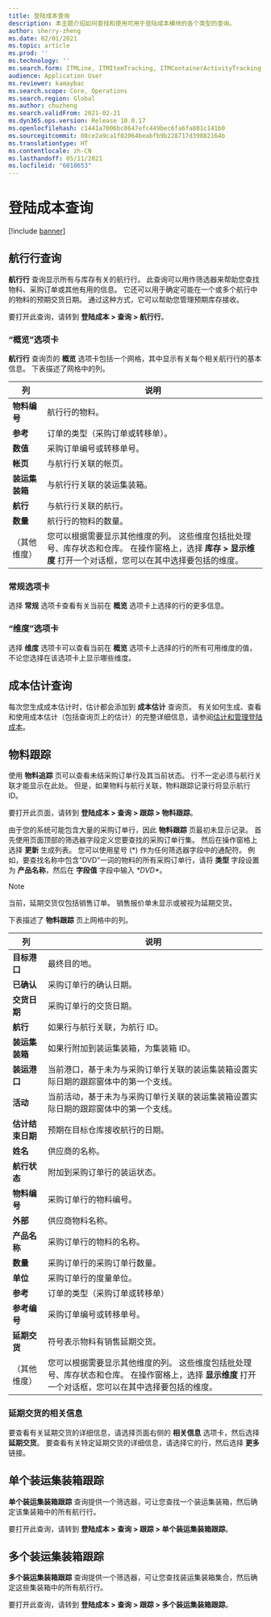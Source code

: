 ```yaml
---
title: 登陆成本查询
description: 本主题介绍如何查找和使用可用于登陆成本模块的各个类型的查询。
author: sherry-zheng
ms.date: 02/01/2021
ms.topic: article
ms.prod: ''
ms.technology: ''
ms.search.form: ITMLine, ITMItemTracking, ITMContainerActivityTracking, ITMContainerTracking
audience: Application User
ms.reviewer: kamaybac
ms.search.scope: Core, Operations
ms.search.region: Global
ms.author: chuzheng
ms.search.validFrom: 2021-02-21
ms.dyn365.ops.version: Release 10.0.17
ms.openlocfilehash: c1441a7006bc8647efc449bec6fa6fa801c141b0
ms.sourcegitcommit: 08ce2a9ca1f02064beabfb9b228717d39882164b
ms.translationtype: HT
ms.contentlocale: zh-CN
ms.lasthandoff: 05/11/2021
ms.locfileid: "6018653"
---
```

# <a name="landed-cost-inquiries"></a>登陆成本查询

[!include [banner](../../includes/banner.md)]

## <a name="voyage-line-inquiries"></a>航行行查询

**航行行** 查询显示所有与库存有关的航行行。 此查询可以用作筛选器来帮助您查找物料、采购订单或其他有用的信息。 它还可以用于确定可能在一个或多个航行中的物料的预期交货日期。 通过这种方式，它可以帮助您管理预期库存接收。

要打开此查询，请转到 **登陆成本 \> 查询 \> 航行行**。

### <a name="overview-tab"></a>“概览”选项卡

**航行行** 查询页的 **概览** 选项卡包括一个网格，其中显示有关每个相关航行行的基本信息。 下表描述了网格中的列。

| 列 | 说明 |
|---|---|
| **物料编号** | 航行行的物料。 |
| **参考** | 订单的类型（采购订单或转移单）。 |
| **数值** | 采购订单编号或转移单号。 |
| **帐页** | 与航行行关联的帐页。 |
| **装运集装箱** | 与航行行关联的装运集装箱。 |
| **航行** | 与航行行关联的航行。 |
| **数量** | 航行行的物料的数量。 |
| （其他维度） | 您可以根据需要显示其他维度的列。 这些维度包括批处理号、库存状态和仓库。 在操作窗格上，选择 **库存 \> 显示维度** 打开一个对话框，您可以在其中选择要包括的维度。 |

### <a name="general-tab"></a>常规选项卡

选择 **常规** 选项卡查看有关当前在 **概览** 选项卡上选择的行的更多信息。

### <a name="dimensions-tab"></a>“维度”选项卡

选择 **维度** 选项卡可以查看当前在 **概览** 选项卡上选择的行的所有可用维度的值，不论您选择在该选项卡上显示哪些维度。

## <a name="cost-estimate-inquiries"></a>成本估计查询

每次您生成成本估计时，估计都会添加到 **成本估计** 查询页。 有关如何生成、查看和使用成本估计（包括查询页上的估计）的完整详细信息，请参阅[估计和管理登陆成本](estimate-manage-landed-costs.md)。

## <a name="item-tracking"></a>物料跟踪

使用 **物料追踪** 页可以查看未结采购订单行及其当前状态。 行不一定必须与航行关联才能显示在此处。 但是，如果物料与航行关联，物料跟踪记录行将显示航行 ID。

要打开此页面，请转到 **登陆成本 \> 查询 \> 跟踪 \> 物料跟踪**。

由于您的系统可能包含大量的采购订单行，因此 **物料跟踪** 页最初未显示记录。 首先使用页面顶部的筛选器字段定义您要查找的采购订单行集。 然后在操作窗格上选择 **更新** 生成列表。 您可以使用星号 (\*) 作为任何筛选器字段中的通配符。 例如，要查找名称中包含“DVD”一词的物料的所有采购订单行，请将 **类型** 字段设置为 **产品名称**，然后在 **字段值** 字段中输入 *\*DVD\**。

> [!NOTE]
> 当前，延期交货仅包括销售订单。 销售报价单未显示或被视为延期交货。

下表描述了 **物料跟踪** 页上网格中的列。

| 列 | 说明 |
|---|---|
| **目标港口** | 最终目的地。 |
| **已确认** | 采购订单行的确认日期。 |
| **交货日期** | 采购订单行的交货日期。 |
| **航行** | 如果行与航行关联，为航行 ID。 |
| **装运集装箱** | 如果行附加到装运集装箱，为集装箱 ID。 |
| **装运港口** | 当前港口，基于未为与采购订单行关联的装运集装箱设置实际日期的跟踪窗体中的第一个支线。 |
| **活动** | 当前活动，基于未为与采购订单行关联的装运集装箱设置实际日期的跟踪窗体中的第一个支线。 |
| **估计结束日期** | 预期在目标仓库接收航行的日期。 |
| **姓名** | 供应商的名称。 |
| **航行状态** | 附加到采购订单行的装运状态。 |
| **物料编号** | 采购订单行的物料编号。 |
| **外部** | 供应商物料名称。 |
| **产品名称** | 采购订单行的物料的名称。 |
| **数量** | 采购订单行的采购订单行数量。 |
| **单位** | 采购订单行的度量单位。 |
| **参考** | 订单的类型（采购订单或转移单） |
| **参考编号** | 采购订单编号或转移单号。 |
| **延期交货** | 符号表示物料有销售延期交货。 |
| （其他维度） | 您可以根据需要显示其他维度的列。 这些维度包括批处理号、库存状态和仓库。 在操作窗格上，选择 **显示维度** 打开一个对话框，您可以在其中选择要包括的维度。 |

### <a name="related-information-about-backorders"></a>延期交货的相关信息

要查看有关延期交货的详细信息，请选择页面右侧的 **相关信息** 选项卡，然后选择 **延期交货**。 要查看有关特定延期交货的详细信息，请选择它的行，然后选择 **更多** 链接。

## <a name="individual-shipping-container-tracking"></a>单个装运集装箱跟踪

**单个装运集装箱跟踪** 查询提供一个筛选器，可让您查找一个装运集装箱，然后确定该集装箱中的所有航行行。

要打开此查询，请转到 **登陆成本 \> 查询 \> 跟踪 \> 单个装运集装箱跟踪**。

## <a name="multiple-shipping-container-tracking"></a>多个装运集装箱跟踪

**多个装运集装箱跟踪** 查询提供一个筛选器，可让您查找装运集装箱集合，然后确定这些集装箱中的所有航行行。

要打开此查询，请转到 **登陆成本 \> 查询 \> 跟踪 \> 多个装运集装箱跟踪**。
